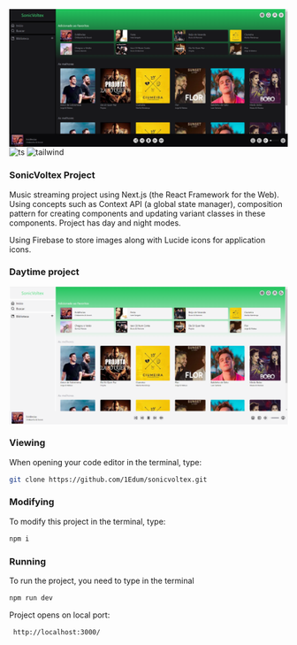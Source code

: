 <img align="center" alt="preview project" src="https://github.com/1Edum/sonicvoltex/blob/master/src/img/preview02.png" />

 <img align="center" alt="ts" src="https://img.shields.io/badge/TypeScript-007ACC?style=for-the-badge&logo=typescript&logoColor=white" />
  <img align="center" alt="tailwind" src="https://img.shields.io/badge/Tailwind_CSS-38B2AC?style=for-the-badge&logo=tailwind-css&logoColor=white" />


### SonicVoltex Project

Music streaming project using Next.js (the React Framework for the Web). Using concepts such as Context API (a global state manager), composition pattern for creating components and updating variant classes in these components. Project has day and night modes.

Using Firebase to store images along with Lucide icons for application icons.

### Daytime project

<img align="center" alt="preview project" src="https://github.com/1Edum/sonicvoltex/blob/master/src/img/preview01.png" />

### Viewing

When opening your code editor in the terminal, type:

```bash
git clone https://github.com/1Edum/sonicvoltex.git
```

### Modifying

To modify this project in the terminal, type:

```bash
npm i
```

### Running

To run the project, you need to type in the terminal

```bash
npm run dev
```

Project opens on local port:

```bash
 http://localhost:3000/
```